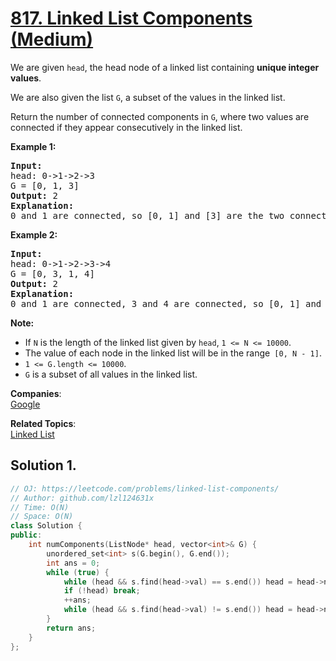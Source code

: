 # [817. Linked List Components (Medium)](https://leetcode.com/problems/linked-list-components/)

<p>We are given&nbsp;<code>head</code>,&nbsp;the head node of a linked list containing&nbsp;<strong>unique integer values</strong>.</p>

<p>We are also given the list&nbsp;<code>G</code>, a subset of the values in the linked list.</p>

<p>Return the number of connected components in <code>G</code>, where two values are connected if they appear consecutively in the linked list.</p>

<p><strong>Example 1:</strong></p>

<pre><strong>Input:</strong> 
head: 0-&gt;1-&gt;2-&gt;3
G = [0, 1, 3]
<strong>Output:</strong> 2
<strong>Explanation:</strong> 
0 and 1 are connected, so [0, 1] and [3] are the two connected components.
</pre>

<p><strong>Example 2:</strong></p>

<pre><strong>Input:</strong> 
head: 0-&gt;1-&gt;2-&gt;3-&gt;4
G = [0, 3, 1, 4]
<strong>Output:</strong> 2
<strong>Explanation:</strong> 
0 and 1 are connected, 3 and 4 are connected, so [0, 1] and [3, 4] are the two connected components.
</pre>

<p><strong>Note: </strong></p>

<ul>
	<li>If&nbsp;<code>N</code>&nbsp;is the&nbsp;length of the linked list given by&nbsp;<code>head</code>,&nbsp;<code>1 &lt;= N &lt;= 10000</code>.</li>
	<li>The value of each node in the linked list will be in the range<code> [0, N - 1]</code>.</li>
	<li><code>1 &lt;= G.length &lt;= 10000</code>.</li>
	<li><code>G</code> is a subset of all values in the linked list.</li>
</ul>


**Companies**:  
[Google](https://leetcode.com/company/google)

**Related Topics**:  
[Linked List](https://leetcode.com/tag/linked-list/)

## Solution 1.

```cpp
// OJ: https://leetcode.com/problems/linked-list-components/
// Author: github.com/lzl124631x
// Time: O(N)
// Space: O(N)
class Solution {
public:
    int numComponents(ListNode* head, vector<int>& G) {
        unordered_set<int> s(G.begin(), G.end());
        int ans = 0;
        while (true) {
            while (head && s.find(head->val) == s.end()) head = head->next;
            if (!head) break;
            ++ans;
            while (head && s.find(head->val) != s.end()) head = head->next;
        }
        return ans;
    }
};
```